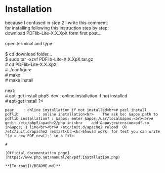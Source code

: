 # Installation



because I confused in step 2 I write this comment:<br>for installing following this instruction step by step:<br>download PDFlib-Lite-X.X.XpX form first post...<br><br>open terminal and type: <br><br>$ cd download folder...<br>$ sudo tar -xzvf PDFlib-Lite-X.X.XpX.tar.gz <br># cd PDFlib-Lite-X.X.XpX <br># ./configure<br># make<br># make install <br><br>next:<br># apt-get install php5-dev    : online installation if not installed<br># apt-get install ?>
```
pear    : online installation if not installed<br># pecl install pdflib         : online installation<br>    The ask be: &apos;path to pdflib installation? : &apos; enter &apos;/usr/local&apos;<br><br># gedit /etc/php5/apache2/php.ini<br>    add &apos;extension=pdf.so in&apos; 1 line<br><br># /etc/init.d/apache2 reload  OR /etc/init.d/apache2 restart<br><br>Should work! for test you can write "$p = new PDF_new();" in a file.  

#

[Official documentation page](https://www.php.net/manual/en/pdf.installation.php)

**[To root](/README.md)**